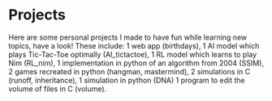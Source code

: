 # Projects
Here are some personal projects I made to have fun while learning new topics, have a look!
These include:
1 web app (birthdays),
1 AI model which plays Tic-Tac-Toe optimally (AI_tictactoe),
1 RL model which learns to play Nim (RL_nim),
1 implementation in python of an algorithm from 2004 (SSIM),
2 games recreated in python (hangman, mastermind),
2 simulations in C (runoff, inheritance),
1 simulation in python (DNA)
1 program to edit the volume of files in C (volume).
